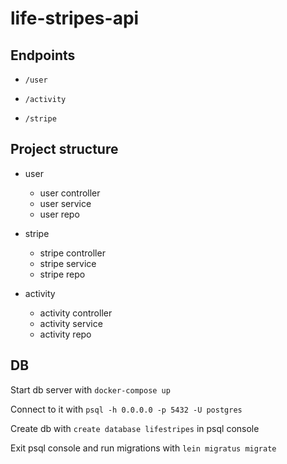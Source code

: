 # life-stripes-api

## Endpoints

* `/user`

* `/activity`

* `/stripe`

## Project structure

- user
  - user controller
  - user service
  - user repo

- stripe
  - stripe controller
  - stripe service
  - stripe repo

- activity
  - activity controller
  - activity service
  - activity repo

## DB

Start db server with `docker-compose up`

Connect to it with `psql -h 0.0.0.0 -p 5432 -U postgres`

Create db with `create database lifestripes` in psql console

Exit psql console and run migrations with `lein migratus migrate`
